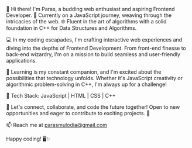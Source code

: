 👋 Hi there! I'm Paras, a budding web enthusiast and aspiring Frontend Developer.
🚀 Currently on a JavaScript journey, weaving through the intricacies of the web.
🌐 Fluent in the art of algorithms with a solid foundation in C++ for Data Structures and Algorithms.

💻 In my coding escapades, I'm crafting interactive web experiences and diving into the depths of Frontend Development. From front-end finesse to back-end wizardry, I'm on a mission to build seamless and user-friendly applications.

🌱 Learning is my constant companion, and I'm excited about the possibilities that technology unfolds. Whether it's JavaScript creativity or algorithmic problem-solving in C++, I'm always up for a challenge!

🔧 Tech Stack: JavaScript | HTML | CSS | C++

🚀 Let's connect, collaborate, and code the future together! Open to new opportunities and eager to contribute to exciting projects. 🤝

📫 Reach me at parasmulodia@gmail.com

Happy coding! 🖥️✨


<!---
ParasMulodia/ParasMulodia is a ✨ special ✨ repository because its `README.md` (this file) appears on your GitHub profile.
You can click the Preview link to take a look at your changes.
--->
